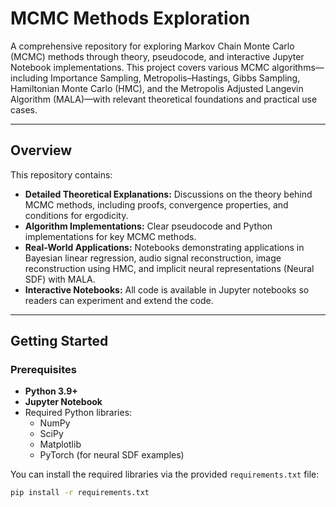 # MCMC Methods Exploration

A comprehensive repository for exploring Markov Chain Monte Carlo (MCMC) methods through theory, pseudocode, and interactive Jupyter Notebook implementations. This project covers various MCMC algorithms—including Importance Sampling, Metropolis–Hastings, Gibbs Sampling, Hamiltonian Monte Carlo (HMC), and the Metropolis Adjusted Langevin Algorithm (MALA)—with relevant theoretical foundations and practical use cases.

---

## Overview

This repository contains:
- **Detailed Theoretical Explanations:** Discussions on the theory behind MCMC methods, including proofs, convergence properties, and conditions for ergodicity.
- **Algorithm Implementations:** Clear pseudocode and Python implementations for key MCMC methods.
- **Real-World Applications:** Notebooks demonstrating applications in Bayesian linear regression, audio signal reconstruction, image reconstruction using HMC, and implicit neural representations (Neural SDF) with MALA.
- **Interactive Notebooks:** All code is available in Jupyter notebooks so readers can experiment and extend the code.

---

## Getting Started

### Prerequisites

- **Python 3.9+**
- **Jupyter Notebook**
- Required Python libraries:
  - NumPy
  - SciPy
  - Matplotlib
  - PyTorch (for neural SDF examples)

You can install the required libraries via the provided `requirements.txt` file:

```bash
pip install -r requirements.txt
```
